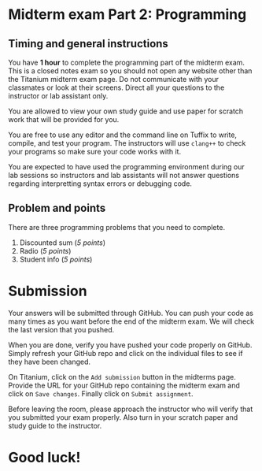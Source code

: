 # Midterm exam Part 2: Programming
## Timing and general instructions
You have **1 hour** to complete the programming part of the midterm exam. This is a closed notes exam so you should not open any website other than the Titanium midterm exam page. Do not communicate with your classmates or look at their screens. Direct all your questions to the instructor or lab assistant only.

You are allowed to view your own study guide and use paper for scratch work that will be provided for you.

You are free to use any editor and the command line on Tuffix to write, compile, and test your program. The instructors will use `clang++` to check your programs so make sure your code works with it.

You are expected to have used the programming environment during our lab sessions so instructors and lab assistants will not answer questions regarding interpretting syntax errors or debugging code.

## Problem and points
There are three programming problems that you need to complete.

1. Discounted sum (*5 points*)
1. Radio (*5 points*) 
1. Student info (*5 points*)

# Submission
Your answers will be submitted through GitHub. You can push your code as many times as you want before the end of the midterm exam. We will check the last version that you pushed.

When you are done, verify you have pushed your code properly on GitHub. Simply refresh your GitHub repo and click on the individual files to see if they have been changed.

On Titanium, click on the `Add submission` button in the midterms page. Provide the URL for your GitHub repo containing the midterm exam and click on `Save changes`. Finally click on `Submit assignment`.

Before leaving the room, please approach the instructor who will verify that you submitted your exam properly. Also turn in your scratch paper and study guide to the instructor.

# Good luck!
